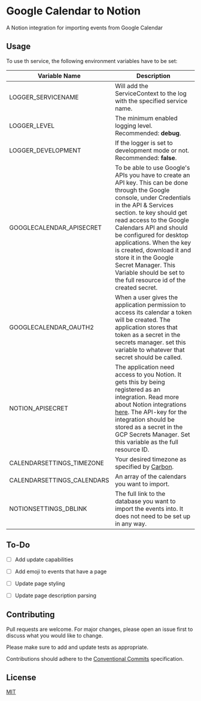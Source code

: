 # Google Calendar to Notion

A Notion integration for importing events from Google Calendar

## Usage

To use th service, the following environment variables have to be set:

Variable Name | Description
---|---
LOGGER_SERVICENAME | Will add the ServiceContext to the log with the specified service name.
LOGGER_LEVEL| The minimum enabled logging level. Recommended: **debug**.
LOGGER_DEVELOPMENT | If the logger is set to development mode or not. Recommended: **false**.
GOOGLECALENDAR_APISECRET | To be able to use Google's APIs you have to create an API key. This can be done through the Google console, under Credentials in the API & Services section. te key should get read access to the Google Calendars API and should be configured for desktop applications. When the key is created, download it and store it in the Google Secret Manager. This Variable should be set to the full resource id of the created secret.
GOOGLECALENDAR_OAUTH2 | When a user gives the application permission to access its calendar a token will be created. The application stores that token as a secret in the secrets manager. set this variable to whatever that secret should be called.
NOTION_APISECRET | The application need access to you Notion. It gets this by being registered as an integration. Read more about Notion integrations [here][notion-integration]. The API-key for the integration should be stored as a secret in the GCP Secrets Manager. Set this variable as the full resource ID.
CALENDARSETTINGS_TIMEZONE | Your desired timezone as specified by [Carbon][carbon].
CALENDARSETTINGS_CALENDARS | An array of the calendars you want to import.
NOTIONSETTINGS_DBLINK | The full link to the database you want to import the events into. It does not need to be set up in any way. 

## To-Do
- [ ] Add update capabilities
- [ ] Add emoji to events that have a page
- [ ] Update page styling
- [ ] Update page description parsing


## Contributing

Pull requests are welcome. For major changes, please open an issue first to discuss what you would like to change.

Please make sure to add and update tests as appropriate.

Contributions should adhere to the [Conventional Commits][commits] specification.

## License

[MIT](https://choosealicense.com/licenses/mit/)

[slack-api-key]:https://api.slack.com/authentication/token-types#bot

[commits]:https://www.conventionalcommits.org/en/v1.0.0/

[notion-integration]:https://www.notion.so/help/guides/connect-tools-to-notion-api

[carbon]:https://github.com/golang-module/carbon
